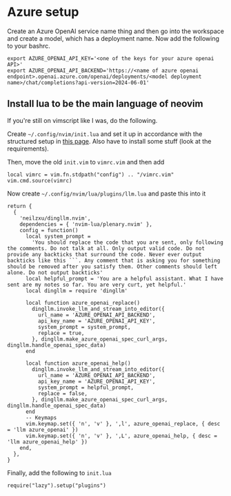 # Azure setup

Create an Azure OpenAI service name thing and then go into the workspace and create a model, which has a deployment name. Now add the following to your bashrc.
```
export AZURE_OPENAI_API_KEY='<one of the keys for your azure openai API>'
export AZURE_OPENAI_API_BACKEND='https://<name of azure openai endpoint>.openai.azure.com/openai/deployments/<model deployment name>/chat/completions?api-version=2024-06-01'
```

## Install lua to be the main language of neovim

If you're still on vimscript like I was, do the following.

Create `~/.config/nvim/init.lua` and set it up in accordance with the structured setup in [this page](https://lazy.folke.io/installation). Also have to install some stuff (look at the requirements).

Then, move the old `init.vim` to `vimrc.vim` and then add
```
local vimrc = vim.fn.stdpath("config") .. "/vimrc.vim"
vim.cmd.source(vimrc)
```

Now create `~/.config/nvim/lua/plugins/llm.lua` and paste this into it
```
return {
  {
    'neilzxu/dingllm.nvim',
    dependencies = { 'nvim-lua/plenary.nvim' },
    config = function()
      local system_prompt =
        'You should replace the code that you are sent, only following the comments. Do not talk at all. Only output valid code. Do not provide any backticks that surround the code. Never ever output backticks like this ```. Any comment that is asking you for something should be removed after you satisfy them. Other comments should left alone. Do not output backticks'
      local helpful_prompt = 'You are a helpful assistant. What I have sent are my notes so far. You are very curt, yet helpful.'
      local dingllm = require 'dingllm'

      local function azure_openai_replace()
        dingllm.invoke_llm_and_stream_into_editor({
          url_name = 'AZURE_OPENAI_API_BACKEND',
          api_key_name = 'AZURE_OPENAI_API_KEY',
          system_prompt = system_prompt,
          replace = true,
        }, dingllm.make_azure_openai_spec_curl_args, dingllm.handle_openai_spec_data)
      end

      local function azure_openai_help()
        dingllm.invoke_llm_and_stream_into_editor({
          url_name = 'AZURE_OPENAI_API_BACKEND',
          api_key_name = 'AZURE_OPENAI_API_KEY',
          system_prompt = helpful_prompt,
          replace = false,
        }, dingllm.make_azure_openai_spec_curl_args, dingllm.handle_openai_spec_data)
      end
      -- Keymaps
      vim.keymap.set({ 'n', 'v' }, ',l', azure_openai_replace, { desc = 'llm azure_openai' })
      vim.keymap.set({ 'n', 'v' }, ',L', azure_openai_help, { desc = 'llm azure_openai_help' })
    end,
  },
}
```

Finally, add the following to `init.lua`
```
require("lazy").setup("plugins")
```
